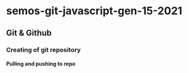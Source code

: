 # semos-git-javascript-gen-15-2021

## Git & Github

### Creating of git repository

#### Pulling and pushing to repo
